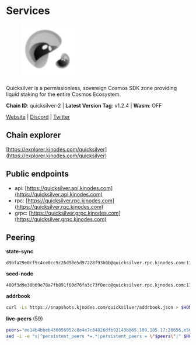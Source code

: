 # Services

<figure><img src="https://raw.githubusercontent.com/kj89/cosmos-images/main/logos/quicksilver.png" width="150" alt=""><figcaption></figcaption></figure>

Quicksilver is a permissionless, sovereign Cosmos SDK zone providing liquid staking for the entire Cosmos Ecosystem.

**Chain ID**: quicksilver-2 | **Latest Version Tag**: v1.2.4 | **Wasm**: OFF

[Website](https://quicksilver.zone) | [Discord](https://discord.gg/quicksilverprotocol) | [Twitter](https://twitter.com/quicksilverzone)




## Chain explorer
[https://explorer.kjnodes.com/quicksilver](https://explorer.kjnodes.com/quicksilver)

## Public endpoints

* api: [https://quicksilver.api.kjnodes.com](https://quicksilver.api.kjnodes.com)
* rpc: [https://quicksilver.rpc.kjnodes.com](https://quicksilver.rpc.kjnodes.com)
* grpc: [https://quicksilver.grpc.kjnodes.com](https://quicksilver.grpc.kjnodes.com)

## Peering

**state-sync**

```text
d9bfa29e0cf9c4ce0cc9c26d98e5d97228f93b0b@quicksilver.rpc.kjnodes.com:11656
```

**seed-node**

```text
400f3d9e30b69e78a7fb891f60d76fa3c73f0ecc@quicksilver.rpc.kjnodes.com:11659
```

**addrbook**
```bash
curl -Ls https://snapshots.kjnodes.com/quicksilver/addrbook.json > $HOME/.quicksilverd/config/addrbook.json
```

**live-peers** (59)
```bash
peers="ee14b4bbeb436056952c8e4e7c84826dfb92143b@65.109.105.17:26656,e50848e299c7909245a9af690341ff27e21f7b69@65.109.87.88:56656,4559f4c24037bfad4791b2a6d6d5c769a16cad53@65.109.92.79:15656,149a25417349d70f5e5127a5eb634dbfaf6e6c3a@142.165.207.19:56656,f73b2b887e7d1c01a3d753db359a0058e634e767@65.108.201.154:2090,3308d9078fcca016fbd8dc8f3b19666326f41a6f@138.201.121.185:26672,0a3860f9d3c27b34910fe8660240ae55699b55c2@84.244.95.245:26656,96b7605dbf13dbf0df2c3ac4f076397a9f351c6b@88.98.195.228:26656,3a5d0b97feb595375c24665dcf17d793be129e8b@51.89.155.2:28656,4de2811fd20d33110daf62223975beccecbe55a0@15.235.114.195:26656,618e09601dd5abb2bd02de957982742e4c1975ab@195.14.6.2:26656,8ebd6e7c74a9c36a175f9a86148354b378a4f387@185.248.24.16:26656,ff2055b198685f619897058a26776b9d1b73dc3c@178.63.184.129:26656,4a73a81a94c9cd7147a84c35c7ab7abec94093bd@204.93.241.110:27651,ef9c9b1952f245fbb24603d5a1f643041bec7af7@141.95.65.26:29986,5e2b0913543b7e1e070e32326d5d901b456b2190@146.19.24.133:26656,ebafaa0d0087ecfc785b095d6a91a67a12eecd80@5.9.100.25:26656,e726816f42831689eab9378d5d577f1d06d25716@176.9.188.21:26656,0a226e70ceb7a4123e66216d1ed83ef22ed8a187@185.119.118.118:2000,79b214369c8f52c2d33cf79fc1897677b24cf8cb@94.130.240.229:2000,b6aaf404d75de74020fbcee92e6436c6cf9e6ff1@65.109.21.74:26656,271419d3eb3878c902ebb0064490ad702d9d067f@144.76.145.150:26656,e4dbb1c6075822390aa23885750b306e1a54f9b0@5.161.101.185:26656,05241d21ff9e7c699bbdb4faa73da1860b6d8cd7@128.199.85.168:26656,d9bfa29e0cf9c4ce0cc9c26d98e5d97228f93b0b@65.109.88.38:11656,6785dbb8a0138600e0e0faaa77baa375451b38bb@162.55.132.48:15620,161f453c9ff27f3120ec5078f56b505316fbc720@65.108.6.45:61156,b4bcce87121963e1e97619dc135f2eb1a9fd5dfc@88.198.32.17:36656,24d1d6fbaaedb5ec46214660e8fa2b1e55bb21dc@51.195.234.250:26656,82c212c73d15ed2c7e6ad7cc5dd68cdd559c0056@65.109.52.178:26656,2020c09ef7542899a4c55b382013c469122186d6@51.195.88.136:15620,4aa6607f87ad0b458526d3405731e71553cf275c@219.100.163.35:26656,5f0c0411e34e1c7d0b9c53749d90a923b5e8c625@65.21.133.125:35656,46a0c8717148c4a4aa86eaaa9727e7bc6bb8e70c@49.12.7.7:26656,ec076ff33f2986d064b78602e2ccd2c925bf761e@161.97.82.203:26256,e1b058e5cfa2b836ddaa496b10911da62dcf182e@138.201.8.248:26656,a4f29a68180d1a1c931b50e2438a63b0d45d6915@89.58.48.229:26656,679f56feb7f4f91d46a92d0eb474d1dc43466d18@213.239.215.59:29986,bbb6a02a90ef98975525d9bd7137511e18edddc1@141.95.99.81:26656,d22c450ef79e019dc702d9098ff09f02294e6dff@65.109.37.58:26656,576e08bee277c66de20babc4d5aa869b8d1929c8@158.160.11.120:26656,a1f5e0b68f36091d5fc8f30aba914b6c191f21fa@65.108.128.201:11156,e3dd956ac4081ba42ae3d038edd6d80ddf092751@198.199.90.99:26656,833a368b9e639d50dcbeaa2e8347306979d55e50@199.217.117.78:11156,61d96fee29a9615c208c4db72526d23b45094cb4@65.108.195.30:36656,cbc2c7a7cd39750abee0dcd5dd2832feddbde20e@50.21.173.76:26656,09f16a08fb0da3a20a7bc0212e3bc4645b04918c@65.21.142.30:28656,063cc6b75194c4f943d32c549667ba210a7f2de1@195.3.222.240:26856,ef1cb5bff5b76957f02636a30d5d85d861a35dbe@65.109.92.240:21026,2c658378f5356e39ecea6947eb312f45a8ccfde1@142.132.199.211:26654,0b9833206c8967ac8ac0e1a407bedfe378b1a5f3@5.135.140.46:26656,06230bbaabb6c9c6223275b57d8e10fc609ae7ba@51.89.7.184:26633,43b97f492bf47b455b7b275c396b1840f4eb336d@142.132.139.101:26656,71b753819eb653e99e6a825b80af20ca9bccb087@135.125.163.63:24666,e0604aa63b2b483bdb7f3ffba80a91803080bff8@62.171.183.214:26656,b71ddbe0702383c73128f759a910a6d55ccee3b6@46.4.112.18:11656,bf5d518265b2d5e670cee6f4dc08b95da4fe8baf@107.155.109.202:26656,3b3c0037090a1b5ef9f7ac58ff79f33dffdd188a@65.108.231.124:15656,04dcb466b6804e6a57b7f9188b90f5bdc17037c0@108.165.178.242:26654"
sed -i -e "s|^persistent_peers *=.*|persistent_peers = \"$peers\"|" $HOME/.quicksilverd/config/config.toml
```
